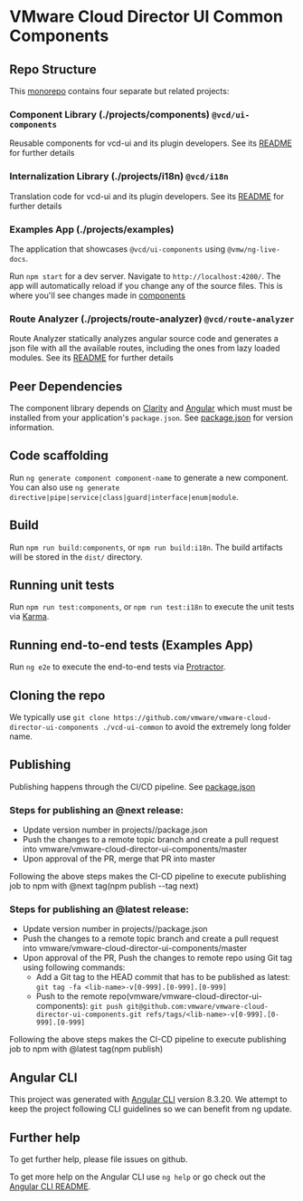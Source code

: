 # VMware Cloud Director UI Common Components

## Repo Structure

This [monorepo](https://angular.io/guide/file-structure#multiple-projects) contains four separate but related projects:

### Component Library (./projects/components) `@vcd/ui-components`

Reusable components for vcd-ui and its plugin developers. See its [README](projects/components/README.md)
for further details

### Internalization Library (./projects/i18n) `@vcd/i18n`

Translation code for vcd-ui and its plugin developers. See its [README](projects/i18n/README.md)
for further details

### Examples App (./projects/examples)

The application that showcases `@vcd/ui-components` using `@vmw/ng-live-docs`.

Run `npm start` for a dev server. Navigate to `http://localhost:4200/`. The app will automatically reload if
you change any of the source files. This is where you'll see changes made in [components](./projects/components)

### Route Analyzer (./projects/route-analyzer) `@vcd/route-analyzer`

Route Analyzer statically analyzes angular source code and generates a json file with all the available routes,
including the ones from lazy loaded modules. See its [README](projects/route-analyzer/README.md)
for further details

## Peer Dependencies

The component library depends on [Clarity](https://clarity.design/) and [Angular](https://angular.io/)
which must must be installed from your application's `package.json`. See [package.json](package.json) for version
information.

## Code scaffolding

Run `ng generate component component-name` to generate a new component. You can also use
`ng generate directive|pipe|service|class|guard|interface|enum|module`.

## Build

Run `npm run build:components`, or `npm run build:i18n`. The build artifacts will be stored in the `dist/` directory.

## Running unit tests

Run `npm run test:components`, or `npm run test:i18n` to execute the unit tests via [Karma](https://karma-runner.github.io).

## Running end-to-end tests (Examples App)

Run `ng e2e` to execute the end-to-end tests via [Protractor](http://www.protractortest.org/).

## Cloning the repo

We typically use `git clone https://github.com/vmware/vmware-cloud-director-ui-components ./vcd-ui-common` to avoid
the extremely long folder name.

## Publishing

Publishing happens through the CI/CD pipeline. See [package.json](.github/workflows/ci-cd.yml)

### Steps for publishing an @next release:

-   Update version number in projects/<lib-name>/package.json
-   Push the changes to a remote topic branch and create a pull request into vmware/vmware-cloud-director-ui-components/master
-   Upon approval of the PR, merge that PR into master

Following the above steps makes the CI-CD pipeline to execute publishing job to npm with @next tag(npm publish --tag next)

### Steps for publishing an @latest release:

-   Update version number in projects/<lib-name>/package.json
-   Push the changes to a remote topic branch and create a pull request into vmware/vmware-cloud-director-ui-components/master
-   Upon approval of the PR, Push the changes to remote repo using Git tag using following commands:
    -   Add a Git tag to the HEAD commit that has to be published as latest: `git tag -fa <lib-name>-v[0-999].[0-999].[0-999]`
    -   Push to the remote repo(vmware/vmware-cloud-director-ui-components): `git push git@github.com:vmware/vmware-cloud-director-ui-components.git refs/tags/<lib-name>-v[0-999].[0-999].[0-999]`

Following the above steps makes the CI-CD pipeline to execute publishing job to npm with @latest tag(npm publish)

## Angular CLI

This project was generated with [Angular CLI](https://github.com/angular/angular-cli) version 8.3.20. We attempt to
keep the project following CLI guidelines so we can benefit from ng update.

## Further help

To get further help, please file issues on github.

To get more help on the Angular CLI use `ng help` or go check out the
[Angular CLI README](https://github.com/angular/angular-cli/blob/master/README.md).
